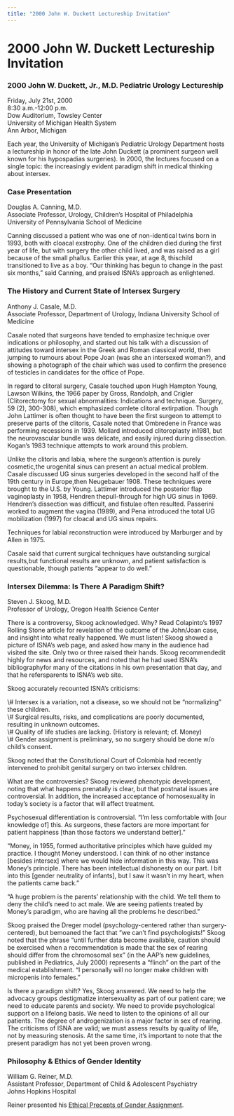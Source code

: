 ```yaml
---
title: "2000 John W. Duckett Lectureship Invitation"
---
```


# 2000 John W. Duckett Lectureship Invitation

<h3>2000 John W. Duckett, Jr., M.D. Pediatric Urology Lectureship  </h3>

<p>Friday, July 21st, 2000  <br />
8:30 a.m.-12:00 p.m.  <br />
Dow Auditorium, Towsley Center  <br />
University of Michigan Health System  <br />
Ann Arbor, Michigan  </p>

<p>Each year, the University of Michigan&#8217;s Pediatric Urology Department hosts a lectureship in honor of the late John Duckett (a prominent surgeon well known for his hypospadias surgeries). In 2000, the lectures focused on a single topic: the increasingly evident paradigm shift in medical thinking about intersex.  </p>

<h3>Case Presentation  </h3>

<p>Douglas A. Canning, M.D.  <br />
Associate Professor, Urology, Children&#8217;s Hospital of Philadelphia  <br />
University of Pennsylvania School of Medicine  </p>

<p>Canning discussed a patient who was one of non-identical twins born in 1993, both with cloacal exstrophy. One of the children died during the first year of life, but with surgery the other child lived, and was raised as a girl because of the small phallus. Earlier this year, at age 8, thischild transitioned to live as a boy. &#8220;Our thinking has begun to change in the past six months,&#8221; said Canning, and praised <span class="caps">ISNA</span>&#8217;s approach as enlightened.  </p>


<h3>The History and Current State of Intersex Surgery  </h3>

<p>Anthony J. Casale, M.D.  <br />
Associate Professor, Department of Urology, Indiana University School of Medicine  </p>

<p>Casale noted that surgeons have tended to emphasize technique over indications or philosophy, and started out his talk with a discussion of attitudes toward intersex in the Greek and Roman classical world, then jumping to rumours about Pope Joan (was she an intersexed woman?), and showing a photograph of the chair which was used to confirm the presence of testicles in candidates for the office of Pope.  </p>

<p>In regard to clitoral surgery, Casale touched upon Hugh Hampton Young, Lawson Wilkins, the 1966 paper by Gross, Randolph, and Crigler (Clitorectomy for sexual abnormalities: Indications and technique. Surgery, 59 (2), 300-308), which emphasized comlete clitoral extirpation. Though John Lattimer is often thought to have been the first surgeon to attempt to preserve parts of the clitoris, Casale noted that Ombredene in France was performing recessions in 1939. Mollard introduced clitoroplasty in1981, but the neurovascular bundle was delicate, and easily injured during dissection. Kogan&#8217;s 1983 technique attempts to work around this problem.  </p>

<p>Unlike the clitoris and labia, where the surgeon&#8217;s attention is purely cosmetic,the urogenital sinus can present an actual medical problem. Casale discussed UG sinus surgeries developed in the second half of the 19th century in Europe,then Neugebauer 1908. These techniques were brought to the U.S. by Young. Lattimer introduced the posterior flap vaginoplasty in 1958, Hendren thepull-through for high UG sinus in 1969. Hendren&#8217;s dissection was difficult, and fistulae often resulted. Passerini worked to augment the vagina (1989), and Pena introduced the total UG mobilization (1997) for cloacal and UG sinus repairs.  </p>

<p>Techniques for labial reconstruction were introduced by Marburger and by Allen in 1975.  </p>

<p>Casale said that current surgical techniques have outstanding surgical results,but functional results are unknown, and patient satisfaction is questionable, though patients &#8220;appear to do well.&#8221;  </p>

<h3>Intersex Dilemma: Is There A Paradigm Shift?  </h3>

<p>Steven J. Skoog, M.D.  <br />
Professor of Urology, Oregon Health Science Center  </p>

<p>There is a controversy, Skoog acknowledged. Why? Read Colapinto&#8217;s 1997 Rolling Stone article for revelation of the outcome of the John/Joan case, and insight into what really happened. We must listen! Skoog showed a picture of <span class="caps">ISNA</span>&#8217;s web page, and asked how many in the audience had visited the site. Only two or three raised their hands. Skoog recommendedit highly for news and resources, and noted that he had used <span class="caps">ISNA</span>&#8217;s bibliographyfor many of the citations in his own presentation that day, and that he refersparents to <span class="caps">ISNA</span>&#8217;s web site.  </p>

<p>Skoog accurately recounted <span class="caps">ISNA</span>&#8217;s criticisms:  </p>

<p>\# Intersex is a variation, not a disease, so we should not be &#8220;normalizing&#8221; these children.  <br />
\# Surgical results, risks, and complications are poorly documented, resulting in unknown outcomes.  <br />
\# Quality of life studies are lacking. (History is relevant; cf. Money)  <br />
\# Gender assignment is preliminary, so no surgery should be done w/o child&#8217;s consent.  </p>

<p>Skoog noted that the Constitutional Court of Colombia had recently intervened to prohibit genital surgery on two intersex children.  </p>

<p>What are the controversies? Skoog reviewed phenotypic development, noting that what happens prenatally is clear, but that postnatal issues are controversial. In addition, the increased acceptance of homosexuality in today&#8217;s society is a factor that will affect treatment.  </p>

<p>Psychosexual differentiation is controversial. &#8220;I&#8217;m less comfortable with [our knowledge of] this. As surgeons, these factors are more important for patient happiness [than those factors we understand better].&#8221;  </p>

<p>&#8220;Money, in 1955, formed authoritative principles which have guided my practice. I thought Money understood. I can think of no other instance [besides intersex] where we would hide information in this way. This was Money&#8217;s principle. There has been intellectual dishonesty on our part. I bit into this [gender neutrality of infants], but I saw it wasn&#8217;t in my heart, when the patients came back.&#8221;  </p>

<p>&#8220;A huge problem is the parents&#8217; relationship with the child. We tell them to deny the child&#8217;s need to act male. We are seeing patients treated by Money&#8217;s paradigm, who are having all the problems he described.&#8221;  </p>

<p>Skoog praised the Dreger model (psychology-centered rather than surgery-centered), but bemoaned the fact that &#8220;we can&#8217;t find psychologists!&#8221; Skoog noted that the phrase &#8220;until further data become available, caution should be exercised when a recommendation is made that the sex of rearing should differ from the chromosomal sex&#8221; (in the <span class="caps">AAP</span>&#8217;s new guidelines, published in Pediatrics, July 2000) represents a &#8220;flinch&#8221; on the part of the medical establishment. &#8220;I personally will no longer make children with micropenis into females.&#8221;  </p>

<p>Is there a paradigm shift? Yes, Skoog answered. We need to help the advocacy groups destigmatize intersexuality as part of our patient care; we need to educate parents and society. We need to provide psychological support on a lifelong basis. We need to listen to the opinions of all our patients. The degree of androgenization is a major factor in sex of rearing. The criticisms of <span class="caps">ISNA</span> are valid; we must assess results by quality of life, not by measuring stenosis. At the same time, it&#8217;s important to note that the present paradigm has not yet been proven wrong.  </p>

<h3>Philosophy &amp; Ethics of Gender Identity  </h3>

<p>William G. Reiner, M.D.  <br />
Assistant Professor, Department of Child &amp; Adolescent Psychiatry  <br />
Johns Hopkins Hospital  </p>

<p>Reiner presented his <a href="/library/reinerprecepts">Ethical Precepts of Gender Assignment</a>.</p>